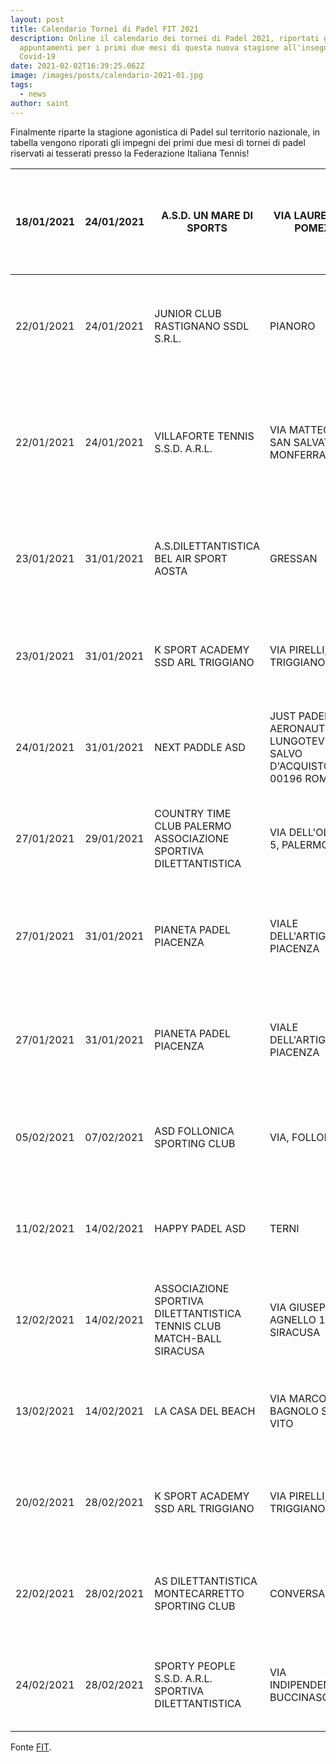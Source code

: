 ```yaml
---
layout: post
title: Calendario Tornei di Padel FIT 2021
description: Online il calendario dei tornei di Padel 2021, riportati gli
  appuntamenti per i primi due mesi di questa nuova stagione all'insegna del
  Covid-19
date: 2021-02-02T16:39:25.062Z
image: /images/posts/calendario-2021-01.jpg
tags:
  - news
author: saint
---
```

Finalmente riparte la stagione agonistica di Padel sul territorio nazionale, in tabella vengono riporati gli impegni dei primi due mesi di tornei di padel riservati ai tesserati presso la Federazione Italiana Tennis!

| 18/01/2021 | 24/01/2021 | A.S.D. UN MARE DI SPORTS                                                        | VIA LAURENTINA, POMEZIA                                                        | 1^EDIZIONE NEW YEAR INDOOR      GLOBOPASS €1500   | DOPPIO FEMMINILE OPEN - 300,00 €      DOPPIO MASCHILE OPEN - 1.200,00 €                           | TORNEI AGONISTICI DI      PADEL con montepremi      maggiore o uguale a  |
| ---------- | ---------- | ------------------------------------------------------------------------------- | ------------------------------------------------------------------------------ | ------------------------------------------------- | ------------------------------------------------------------------------------------------------- | ------------------------------------------------------------------------ |
| 22/01/2021 | 24/01/2021 | JUNIOR CLUB RASTIGNANO      SSDL S.R.L.                                         | PIANORO                                                                        | OPEN JUNIOR CUPRA € 1000                          | DOPPIO MASCHILE OPEN - 500,00 €      DOPPIO FEMMINILE OPEN - 500,00 €                             | TORNEI AGONISTICI DI      PADEL con montepremi      tra 501 e 1499 euro  |
| 22/01/2021 | 24/01/2021 | VILLAFORTE TENNIS S.S.D.      A.R.L.                                            | VIA MATTEOTTI, SAN      SALVATORE MONFERRATO                                   | TORNEO € 1000                                     | DOPPIO MASCHILE OPEN LIM. 4.NC - 2.1 - 500,00      €      DOPPIO FEMMINILE OPEN LIM. 4.NC - 2.1 - | TORNEI AGONISTICI DI      PADEL con montepremi      tra 501 e 1499 euro  |
| 23/01/2021 | 31/01/2021 | A.S.DILETTANTISTICA BEL AIR      SPORT AOSTA                                    | GRESSAN                                                                        | 1° TROFEO MENABREA € 500                          | DOPPIO MISTO OPEN - 200,00 €      DOPPIO MASCHILE OPEN - 300,00 €                                 | TORNEI AGONISTICI DI      PADEL con montepremi      da 0 fino a 500 euro |
| 23/01/2021 | 31/01/2021 | K SPORT ACADEMY SSD ARL      TRIGGIANO                                          | VIA PIRELLI, TRIGGIANO                                                         | TORNEO AMICAR BARI 2021                           | DOPPIO MASCHILE OPEN - 501,00 €                                                                   | TORNEI AGONISTICI DI      PADEL con montepremi      tra 501 e 1499 euro  |
| 24/01/2021 | 31/01/2021 | NEXT PADDLE ASD                                                                 | JUST PADEL AERONAUTICA,      LUNGOTEVERE SALVO      D'ACQUISTO, 21, 00196 ROMA | MF LAW CUP MONTEPREMI 1000      EURO              | DOPPIO MASCHILE OPEN - 1.000,00 €                                                                 | TORNEI AGONISTICI DI      PADEL con montepremi      tra 501 e 1499 euro  |
| 27/01/2021 | 29/01/2021 | COUNTRY TIME CLUB      PALERMO ASSOCIAZIONE      SPORTIVA DILETTANTISTICA       | VIA DELL'OLIMPO 5, PALERMO                                                     | PALERMO OPEN MONTEPREMI 550      EURO             | \-                                                                                                | TORNEI AGONISTICI DI      PADEL con montepremi      tra 501 e 1499 euro  |
| 27/01/2021 | 31/01/2021 | PIANETA PADEL PIACENZA                                                          | VIALE DELL'ARTIGIANATO,      PIACENZA                                          | 1° TORNEO OPEN BFT BURZONI €      1500            | DOPPIO FEMMINILE OPEN - 500,00 €      DOPPIO MASCHILE OPEN - 1.000,00 €                           | TORNEI AGONISTICI DI      PADEL con montepremi      maggiore o uguale a  |
| 27/01/2021 | 31/01/2021 | PIANETA PADEL PIACENZA                                                          | VIALE DELL'ARTIGIANATO,      PIACENZA                                          | 1° TORNEO OPEN BFT BURZONI €      1500            | DOPPIO FEMMINILE OPEN - 500,00 €      DOPPIO MASCHILE OPEN - 1.000,00 €                           | TORNEI AGONISTICI DI      PADEL con montepremi      maggiore o uguale a  |
| 05/02/2021 | 07/02/2021 | ASD FOLLONICA SPORTING      CLUB                                                | VIA, FOLLONICA                                                                 | TAPPA 1 MIZUNO PADEL CUP                          | \-                                                                                                | TORNEI AGONISTICI DI      PADEL con montepremi      tra 501 e 1499 euro  |
| 11/02/2021 | 14/02/2021 | HAPPY PADEL ASD                                                                 | TERNI                                                                          | TROFEO SAN VALENTINO CON      MONTEPREMI E 500,00 | \-                                                                                                | TORNEI AGONISTICI DI      PADEL con montepremi      da 0 fino a 500 euro |
| 12/02/2021 | 14/02/2021 | ASSOCIAZIONE SPORTIVA      DILETTANTISTICA TENNIS CLUB      MATCH-BALL SIRACUSA | VIA GIUSEPPE AGNELLO 13,      SIRACUSA                                         | OPEN PADEL MONTEPREMI 501      EURO               | \-                                                                                                | TORNEI AGONISTICI DI      PADEL con montepremi      tra 501 e 1499 euro  |
| 13/02/2021 | 14/02/2021 | LA CASA DEL BEACH                                                               | VIA MARCO BIAGGI, BAGNOLO      SAN VITO                                        | MONTALDI FOOD CUP 2021                            | \-                                                                                                | TORNEI AGONISTICI DI      PADEL con montepremi      tra 501 e 1499 euro  |
| 20/02/2021 | 28/02/2021 | K SPORT ACADEMY SSD ARL      TRIGGIANO                                          | VIA PIRELLI, TRIGGIANO                                                         | 2° TORNEO CUPRA BARI                              | \-                                                                                                | TORNEI AGONISTICI DI      PADEL con montepremi      tra 501 e 1499 euro  |
| 22/02/2021 | 28/02/2021 | AS DILETTANTISTICA      MONTECARRETTO SPORTING      CLUB                        | CONVERSANO                                                                     | \-                                                | \-                                                                                                | TORNEI AGONISTICI DI      PADEL con montepremi      tra 501 e 1499 euro  |
| 24/02/2021 | 28/02/2021 | SPORTY PEOPLE S.S.D. A.R.L.      SPORTIVA DILETTANTISTICA                       | VIA INDIPENDENZA,      BUCCINASCO                                              | PRIMO OPEN 2021 SPORTY PEOPLE      MILAGO         | \-                                                                                                | TORNEI AGONISTICI DI      PADEL con montepremi      tra 501 e 1499 euro  |

Fonte [FIT](https://www.coni.it/images/speciale_covid19/Eventi_preminente_interesse/Calendario_FIT.pdf).
